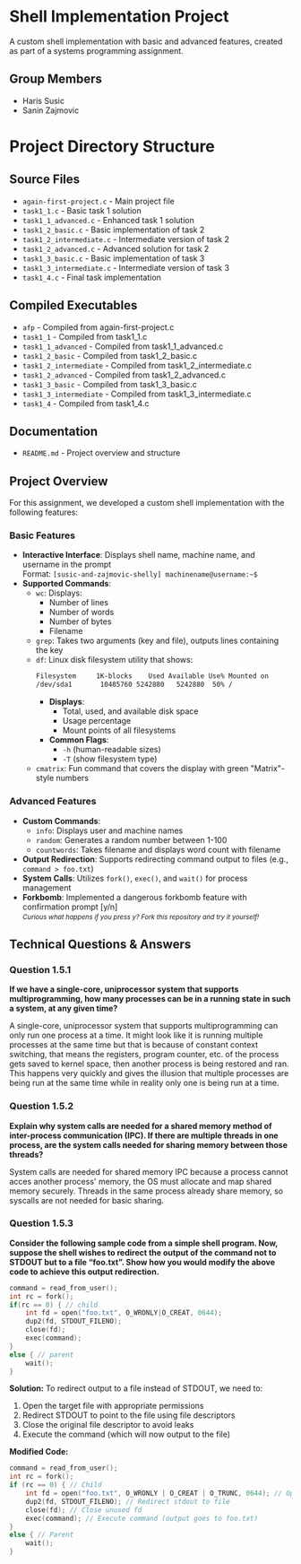 # Shell Implementation Project

A custom shell implementation with basic and advanced features, created as part of a systems programming assignment.

## Group Members
- Haris Susic
- Sanin Zajmovic

# Project Directory Structure

## Source Files
- `again-first-project.c` - Main project file
- `task1_1.c` - Basic task 1 solution
- `task1_1_advanced.c` - Enhanced task 1 solution
- `task1_2_basic.c` - Basic implementation of task 2
- `task1_2_intermediate.c` - Intermediate version of task 2
- `task1_2_advanced.c` - Advanced solution for task 2
- `task1_3_basic.c` - Basic implementation of task 3
- `task1_3_intermediate.c` - Intermediate version of task 3
- `task1_4.c` - Final task implementation

## Compiled Executables
- `afp` - Compiled from again-first-project.c
- `task1_1` - Compiled from task1_1.c
- `task1_1_advanced` - Compiled from task1_1_advanced.c
- `task1_2_basic` - Compiled from task1_2_basic.c
- `task1_2_intermediate` - Compiled from task1_2_intermediate.c
- `task1_2_advanced` - Compiled from task1_2_advanced.c
- `task1_3_basic` - Compiled from task1_3_basic.c
- `task1_3_intermediate` - Compiled from task1_3_intermediate.c
- `task1_4` - Compiled from task1_4.c

## Documentation
- `README.md` - Project overview and structure

## Project Overview
For this assignment, we developed a custom shell implementation with the following features:

### Basic Features
- **Interactive Interface**: Displays shell name, machine name, and username in the prompt  
  Format: `[susic-and-zajmovic-shelly] machinename@username:~$`
- **Supported Commands**:
  - `wc`: Displays:
    - Number of lines
    - Number of words
    - Number of bytes
    - Filename
  - `grep`: Takes two arguments (key and file), outputs lines containing the key
  - `df`: Linux disk filesystem utility that shows:
      ```bash
      Filesystem     1K-blocks    Used Available Use% Mounted on
      /dev/sda1       10485760 5242880   5242880  50% /
      ```
      - **Displays**:
        - Total, used, and available disk space
        - Usage percentage
        - Mount points of all filesystems
      - **Common Flags**:
        - `-h` (human-readable sizes)
        - `-T` (show filesystem type)
  - `cmatrix`: Fun command that covers the display with green "Matrix"-style numbers

### Advanced Features
- **Custom Commands**:
  - `info`: Displays user and machine names
  - `random`: Generates a random number between 1-100
  - `countwords`: Takes filename and displays word count with filename
- **Output Redirection**: Supports redirecting command output to files (e.g., `command > foo.txt`)
- **System Calls**: Utilizes `fork()`, `exec()`, and `wait()` for process management
- **Forkbomb**: Implemented a dangerous forkbomb feature with confirmation prompt [y/n]  
  <small>*Curious what happens if you press y? Fork this repository and try it yourself!*</small>

## Technical Questions & Answers

### Question 1.5.1
**If we have a single-core, uniprocessor system that supports multiprogramming,
how many processes can be in a running state in such a system, at any given time?**

A single-core, uniprocessor system that supports multiprogramming can only run one process at a time. It might look like it is running multiple processes at the same time but that is because of constant context switching, that means the registers, program counter, etc. of the process gets saved to kernel space, then another process is being restored and ran. This happens very quickly and gives the illusion that multiple processes are being run at the same time while in reality only one is being run at a time.


### Question 1.5.2
**Explain why system calls are needed for a shared memory method of
inter-process communication (IPC). If there are multiple threads in one process, are the system
calls needed for sharing memory between those threads?**

System calls are needed for shared memory IPC because a process cannot acces another process' memory, the OS must allocate and map shared memory securely. Threads in the same process already share memory, so syscalls are not needed for basic sharing.

### Question 1.5.3
**Consider the following sample code from a simple shell program. Now,
suppose the shell wishes to redirect the output of the command not to STDOUT but to a file
“foo.txt”. Show how you would modify the above code to achieve this output redirection.**

```c
command = read_from_user();
int rc = fork();
if(rc == 0) { // child
    int fd = open("foo.txt", O_WRONLY|O_CREAT, 0644);
    dup2(fd, STDOUT_FILENO);
    close(fd);
    exec(command);
}
else { // parent
    wait();
}
```
**Solution:**
To redirect output to a file instead of STDOUT, we need to:
1. Open the target file with appropriate permissions
2. Redirect STDOUT to point to the file using file descriptors
3. Close the original file descriptor to avoid leaks
4. Execute the command (which will now output to the file)

**Modified Code:**
```c
command = read_from_user();
int rc = fork();
if (rc == 0) { // Child
    int fd = open("foo.txt", O_WRONLY | O_CREAT | O_TRUNC, 0644); // Open file
    dup2(fd, STDOUT_FILENO); // Redirect stdout to file
    close(fd); // Close unused fd
    exec(command); // Execute command (output goes to foo.txt)
}
else { // Parent
    wait();
}
```
